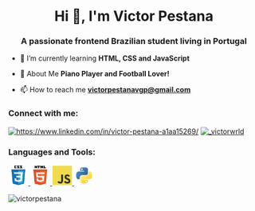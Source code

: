 <h1 align="center">Hi 👋, I'm Victor Pestana</h1>
<h3 align="center">A passionate frontend Brazilian student living in Portugal</h3>

- 🌱 I’m currently learning **HTML, CSS and JavaScript**

- 💬 About Me **Piano Player and Football Lover!**

- 📫 How to reach me **victorpestanavgp@gmail.com**

<h3 align="left">Connect with me:</h3>
<p align="left">
<a href="https://www.linkedin.com/in/victor-pestana-a1aa15269/" target="blank"><img align="center" src="https://raw.githubusercontent.com/rahuldkjain/github-profile-readme-generator/master/src/images/icons/Social/linked-in-alt.svg" alt="https://www.linkedin.com/in/victor-pestana-a1aa15269/" height="30" width="40" /></a>
<a href="https://instagram.com/_victorwrld" target="blank"><img align="center" src="https://raw.githubusercontent.com/rahuldkjain/github-profile-readme-generator/master/src/images/icons/Social/instagram.svg" alt="_victorwrld" height="30" width="40" /></a>
</p>

<h3 align="left">Languages and Tools:</h3>
<p align="left"> <a href="https://www.w3schools.com/css/" target="_blank" rel="noreferrer"> <img src="https://raw.githubusercontent.com/devicons/devicon/master/icons/css3/css3-original-wordmark.svg" alt="css3" width="40" height="40"/> </a> <a href="https://www.w3.org/html/" target="_blank" rel="noreferrer"> <img src="https://raw.githubusercontent.com/devicons/devicon/master/icons/html5/html5-original-wordmark.svg" alt="html5" width="40" height="40"/> </a> <a href="https://developer.mozilla.org/en-US/docs/Web/JavaScript" target="_blank" rel="noreferrer"> <img src="https://raw.githubusercontent.com/devicons/devicon/master/icons/javascript/javascript-original.svg" alt="javascript" width="40" height="40"/> </a> <a href="https://www.python.org" target="_blank" rel="noreferrer"> <img src="https://raw.githubusercontent.com/devicons/devicon/master/icons/python/python-original.svg" alt="python" width="40" height="40"/> </a> </p>

<p><img align="center" src="https://github-readme-stats.vercel.app/api/top-langs?username=victorpestana&show_icons=true&locale=en&layout=compact" alt="victorpestana" /></p>
